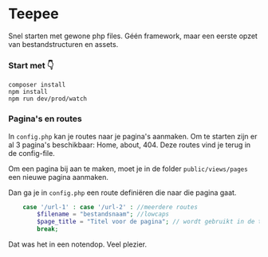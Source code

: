 # Teepee

Snel starten met gewone php files.
Géén framework, maar een eerste opzet van bestandstructuren en assets.

### Start met 👇

```
composer install
npm install
npm run dev/prod/watch
```

### Pagina's en routes
In ```config.php``` kan je routes naar je pagina's aanmaken. Om te starten zijn er al 3 pagina's beschikbaar: Home, about, 404.
Deze routes vind je terug in de config-file.

Om een pagina bij aan te maken, moet je in de folder ```public/views/pages``` een nieuwe pagina aanmaken.

Dan ga je in ```config.php``` een route definiëren die naar die pagina gaat.

```php
    case '/url-1' : case '/url-2' : //meerdere routes
        $filename = "bestandsnaam"; //lowcaps
        $page_title = "Titel voor de pagina"; // wordt gebruikt in de title-tag
        break;
```

Dat was het in een notendop. Veel plezier.
